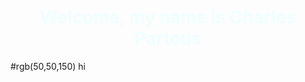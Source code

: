 <h1 align="center" title="Thanks for coming!" style="color:Azure">
  Welcome, my name is Charles Partous
</h1>
#rgb(50,50,150) hi
